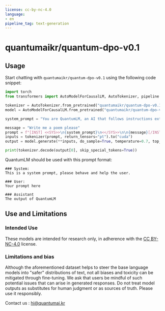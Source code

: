 ```yaml
---
license: cc-by-nc-4.0
language:
- en
pipeline_tag: text-generation
---
```


# quantumaikr/quantum-dpo-v0.1

## Usage

Start chatting with `quantumaikr/quantum-dpo-v0.1` using the following code snippet:

```python
import torch
from transformers import AutoModelForCausalLM, AutoTokenizer, pipeline

tokenizer = AutoTokenizer.from_pretrained("quantumaikr/quantum-dpo-v0.1")
model = AutoModelForCausalLM.from_pretrained("quantumaikr/quantum-dpo-v0.1", torch_dtype=torch.float16, device_map="auto")

system_prompt = "You are QuantumLM, an AI that follows instructions extremely well. Help as much as you can. Remember, be safe, and don't do anything illegal."

message = "Write me a poem please"
prompt = f"[INST] <<SYS>>\n{system_prompt}\n<</SYS>>\n\n{message}[/INST]"
inputs = tokenizer(prompt, return_tensors="pt").to("cuda")
output = model.generate(**inputs, do_sample=True, temperature=0.7, top_p=0.95, top_k=30, max_new_tokens=2048)

print(tokenizer.decode(output[0], skip_special_tokens=True))
```

QuantumLM should be used with this prompt format:
```
### System:
This is a system prompt, please behave and help the user.

### User:
Your prompt here

### Assistant
The output of QuantumLM
```



## Use and Limitations

### Intended Use

These models are intended for research only, in adherence with the [CC BY-NC-4.0](https://creativecommons.org/licenses/by-nc/4.0/) license.

### Limitations and bias

Although the aforementioned dataset helps to steer the base language models into "safer" distributions of text, not all biases and toxicity can be mitigated through fine-tuning. We ask that users be mindful of such potential issues that can arise in generated responses. Do not treat model outputs as substitutes for human judgment or as sources of truth. Please use it responsibly.



Contact us : hi@quantumai.kr

